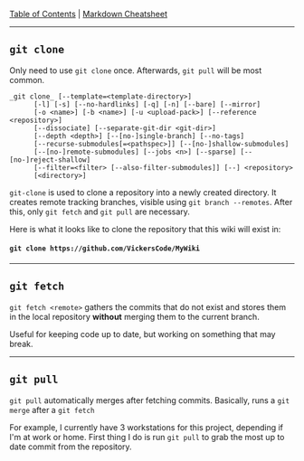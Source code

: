 [Table of Contents](../README.md) | [Markdown Cheatsheet](/Markdown%20Cheatsheet.md)
___
## `git clone`

Only need to use `git clone` once. Afterwards, `git pull` will be most common.

```
_git clone_ [--template=<template-directory>]
	  [-l] [-s] [--no-hardlinks] [-q] [-n] [--bare] [--mirror]
	  [-o <name>] [-b <name>] [-u <upload-pack>] [--reference <repository>]
	  [--dissociate] [--separate-git-dir <git-dir>]
	  [--depth <depth>] [--[no-]single-branch] [--no-tags]
	  [--recurse-submodules[=<pathspec>]] [--[no-]shallow-submodules]
	  [--[no-]remote-submodules] [--jobs <n>] [--sparse] [--[no-]reject-shallow]
	  [--filter=<filter> [--also-filter-submodules]] [--] <repository>
	  [<directory>]
```

`git-clone` is used to clone a repository into a newly created directory. It creates remote tracking branches, visible using `git branch --remotes`. After this, only `git fetch` and `git pull` are necessary.

Here is what it looks like to clone the repository that this wiki will exist in:

#### `git clone https://github.com/VickersCode/MyWiki`

___

## `git fetch`

`git fetch <remote>` gathers the commits that do not exist and stores them in the local repository **without** merging them to the current branch. 

Useful for keeping code up to date, but working on something that may break.


___


## `git pull`

`git pull` automatically merges after fetching commits. Basically, runs a `git merge` after a `git fetch`

For example, I currently have 3 workstations for this project, depending if I'm at work or home. First thing I do is run `git pull` to grab the most up to date commit from the repository. 
